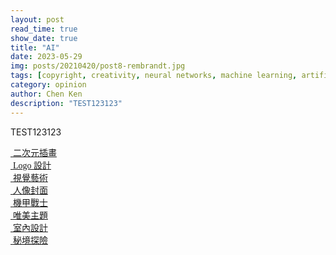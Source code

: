 ```yaml
---
layout: post
read_time: true
show_date: true
title: "AI"
date: 2023-05-29
img: posts/20210420/post8-rembrandt.jpg
tags: [copyright, creativity, neural networks, machine learning, artificial intelligence]
category: opinion
author: Chen Ken
description: "TEST123123"
---
```

TEST123123


<div class="row g-3">
                <div class="col-lg-3 col-md-6 wow fadeInUp" data-wow-delay="0.1s">
                    <div class="row g-3">
                        <div class="col-12">
                            <div class="project-item">
                                <a href="../img/project-5.jpg" data-lightbox="project">
                                <img class="img-fluid" src="../img/project-5.jpg" alt="">
                                <font class="project-title h5 mb-0" style="font-family:Microsoft JhengHei">
                                    二次元插畫</font>
                                </a>
                            </div>
                        </div>
                        <div class="col-12">
                            <div class="project-item">
                                <a href="../img/project-1.jpg" data-lightbox="project">
                                <img class="img-fluid" src="../img/project-1.jpg" alt="">
                                <font class="project-title h5 mb-0" style="font-family:Microsoft JhengHei">
                                    Logo 設計</font>
                                </a>
                            </div>
                        </div>
                    </div>
                </div>
                <div class="col-lg-3 col-md-6 wow fadeInUp" data-wow-delay="0.3s">
                    <div class="row g-3">
                        <div class="col-12">
                            <div class="project-item">
                                <a href="../img/project-2.jpg" data-lightbox="project">
                                <img class="img-fluid" src="../img/project-2.jpg" alt="">
                                <font class="project-title h5 mb-0" style="font-family:Microsoft JhengHei">
                                    視覺藝術</font>
                                </a>
                            </div>
                        </div>
                        <div class="col-12">
                            <div class="project-item">
                                <a href="../img/project-6.jpg" data-lightbox="project">
                                <img class="img-fluid" src="../img/project-6.jpg" alt="">
                                <font class="project-title h5 mb-0" style="font-family:Microsoft JhengHei">
                                    人像封面</font>
                                </a>
                            </div>
                        </div>
                    </div>
                </div>
                <div class="col-lg-3 col-md-6 wow fadeInUp" data-wow-delay="0.5s">
                    <div class="row g-3">
                        <div class="col-12">
                            <div class="project-item">
                                <a href="../img/project-3.jpg" data-lightbox="project">
                                <img class="img-fluid" src="../img/project-3.jpg" alt="">
                                <font class="project-title h5 mb-0" style="font-family:Microsoft JhengHei">
                                    機甲戰士</font>
                                </a>
                            </div>
                        </div>
                        <div class="col-12">
                            <div class="project-item">
                                <a href="../img/project-7.jpg" data-lightbox="project">
                                <img class="img-fluid" src="../img/project-7.jpg" alt="">
                                <font class="project-title h5 mb-0" style="font-family:Microsoft JhengHei">
                                    唯美主題</font>
                                </a>
                            </div>
                        </div>
                    </div>
                </div>
                <div class="col-lg-3 col-md-6 wow fadeInUp" data-wow-delay="0.7s">
                    <div class="row g-3">
                        <div class="col-12">
                            <div class="project-item">
                                <a href="../img/project-4.jpg" data-lightbox="project">
                                <img class="img-fluid" src="../img/project-4.jpg" alt="">
                                <font class="project-title h5 mb-0" style="font-family:Microsoft JhengHei">
                                    室內設計</font>
                                </a>
                            </div>
                        </div>
                        <div class="col-12">
                            <div class="project-item">
                                <a href="../img/project-8.jpg" data-lightbox="project">
                                <img class="img-fluid" src="../img/project-8.jpg" alt="">
                                <font class="project-title h5 mb-0" style="font-family:Microsoft JhengHei">
                                    秘境探險</font>
                                </a>
                            </div>
                        </div>
                    </div>
                </div>
            </div>